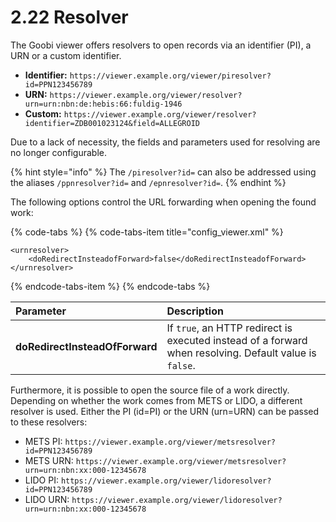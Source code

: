 # 2.22 Resolver

The Goobi viewer offers resolvers to open records via an identifier \(PI\), a URN or a custom identifier. 

* **Identifier:** `https://viewer.example.org/viewer/piresolver?id=PPN123456789`
* **URN:**  `https://viewer.example.org/viewer/resolver?urn=urn:nbn:de:hebis:66:fuldig-1946`
* **Custom:** `https://viewer.example.org/viewer/resolver?identifier=ZDB001023124&field=ALLEGROID`

Due to a lack of necessity, the fields and parameters used for resolving are no longer configurable.

{% hint style="info" %}
The `/piresolver?id=` can also be addressed using the aliases `/ppnresolver?id=` and `/epnresolver?id=`.
{% endhint %}

The following options control the URL forwarding when opening the found work:

{% code-tabs %}
{% code-tabs-item title="config\_viewer.xml" %}
```markup
<urnresolver>
    <doRedirectInsteadofForward>false</doRedirectInsteadofForward>
</urnresolver>
```
{% endcode-tabs-item %}
{% endcode-tabs %}

| **Parameter** | Description |
| :--- | :--- |
| **doRedirectInsteadOfForward** | If `true`, an HTTP redirect is executed instead of a forward when resolving. Default value is `false`. |

Furthermore, it is possible to open the source file of a work directly. Depending on whether the work comes from METS or LIDO, a different resolver is used. Either the PI \(id=PI\) or the URN \(urn=URN\) can be passed to these resolvers:

* METS PI: `https://viewer.example.org/viewer/metsresolver?id=PPN123456789`
* METS URN: `https://viewer.example.org/viewer/metsresolver?urn=urn:nbn:xx:000-12345678`
* LIDO PI: `https://viewer.example.org/viewer/lidoresolver?id=PPN123456789`
* LIDO URN: `https://viewer.example.org/viewer/lidoresolver?urn=urn:nbn:xx:000-12345678`


